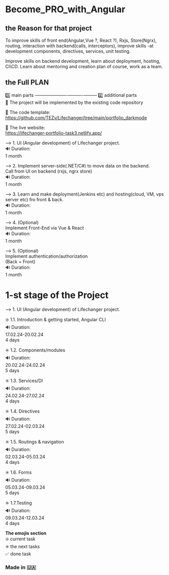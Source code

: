 # Become_PRO_with_Angular

## the Reason for that project

To improve skills of front end(Angular,Vue ?, React ?), Rxjs, Store(Ngrx), routing, interaction with backend(calls, interceptors), improve skills -at development components, directives, services, unit testing.<br>

Improve skills on backend development, learn about deployment, hosting, CI\CD. Learn about mentoring and creation plan of course, work as a team.

## the Full PLAN

3️⃣ main parts ———————-———-——— 2️⃣ additional parts<br>
📢 The project will be implemented by the existing code repository <br>

🔆 The code template:<br>
https://github.com/TEZv/Lifechanger/tree/main/portfolio_darkmode<br>

🔅 The live website:<br>
https://lifechanger-portfolio-task3.netlify.app/<br>

—-> 1. UI (Angular development) of Lifechanger project.<br>
🔊 Duration:<br>
1 month<br>

—-> 2. Implement server-side(.NET/C#) to move data on the backend.<br> 
Call from UI on backend (rxjs, ngrx store)<br>
🔊 Duration:<br>
1 month<br>

—-> 3. Learn and make deployment(Jenkins etc) and hosting(cloud, VM, vps server etc) fro front & back.<br>
🔊 Duration:<br>
1 month<br>

—-> 4. (Optional)<br>
Implement Front-End via Vue & React<br>
🔊 Duration:<br>
1 month<br>

—-> 5. (Optional)<br>
Implement authentication/authorization<br>
(Back + Front)<br>
🔊 Duration:<br>
1 month<br>

# 1-st stage of the Project

—-> 1. UI (Angular development) of Lifechanger project.<br>

❇️ 1.1. Introduction & getting started, Angular CLI<br>
🔊 Duration:<br>
17.02.24-20.02.24<br>
4 days<br>

✳️ 1.2. Components/modules<br>
🔊 Duration:<br>
20.02.24-24.02.24<br>
5 days<br>

✳️ 1.3. Services/DI<br>
🔊 Duration:<br>
24.02.24-27.02.24<br>
4 days<br>

✳️ 1.4. Directives<br>
🔊 Duration:<br>
27.02.24-02.03.24<br>
5 days<br>

✳️ 1.5. Routings & navigation<br>
🔊 Duration:<br>
02.03.24-05.03.24<br>
4 days<br>

✳️ 1.6. Forms<br>
🔊 Duration:<br>
05.03.24-09.03.24<br>
5 days<br>

✳️ 1.7.Testing<br>
🔊 Duration:<br>
09.03.24-12.03.24<br>
4 days<br>

**The emojis section**<br>
❇️ current task<br>
✳️ the next tasks<br>
✅ done task

### Made in 🇺🇦
